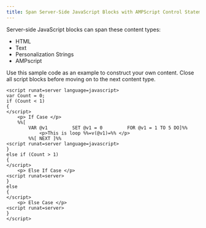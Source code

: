 ```yaml
---
title: Span Server-Side JavaScript Blocks with AMPScript Control Statements
---
```



Server-side JavaScript blocks can span these content types:

* HTML
* Text
* Personalization Strings
* AMPscript

Use this sample code as an example to construct your own content. Close all script blocks before moving on to the next content type.
```
<script runat=server language=javascript>
var Count = 0;
if (Count < 1)
{
</script>
    <p> If Case </p>
    %%[
        VAR @v1         SET @v1 = 0         FOR @v1 = 1 TO 5 DO]%%
            <p>This is loop %%=v(@v1)=%% </p>
        %%[ NEXT ]%%
<script runat=server language=javascript>
}
else if (Count > 1)
{
</script>
    <p> Else If Case </p>
<script runat=server>
}
else
{
</script>
    <p> Else Case </p>
<script runat=server>
}
</script>
```
